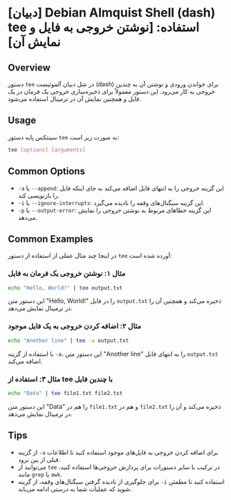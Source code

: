 # [دبیان] Debian Almquist Shell (dash) tee استفاده: [نوشتن خروجی به فایل و نمایش آن]

## Overview
دستور `tee` در شل دبیان آلموئیست (dash) برای خواندن ورودی و نوشتن آن به چندین خروجی به کار می‌رود. این دستور معمولاً برای ذخیره‌سازی خروجی یک فرمان در یک فایل و همچنین نمایش آن در ترمینال استفاده می‌شود.

## Usage
سینتکس پایه دستور `tee` به صورت زیر است:

```bash
tee [options] [arguments]
```

## Common Options
- `-a` یا `--append`: این گزینه خروجی را به انتهای فایل اضافه می‌کند به جای اینکه فایل را بازنویسی کند.
- `-i` یا `--ignore-interrupts`: این گزینه سیگنال‌های وقفه را نادیده می‌گیرد.
- `-p` یا `--output-error`: این گزینه خطاهای مربوط به نوشتن خروجی را نمایش می‌دهد.

## Common Examples
در اینجا چند مثال عملی از استفاده از دستور `tee` آورده شده است:

### مثال ۱: نوشتن خروجی یک فرمان به فایل
```bash
echo "Hello, World!" | tee output.txt
```
این دستور متن "Hello, World!" را در فایل `output.txt` ذخیره می‌کند و همچنین آن را در ترمینال نمایش می‌دهد.

### مثال ۲: اضافه کردن خروجی به یک فایل موجود
```bash
echo "Another line" | tee -a output.txt
```
با استفاده از گزینه `-a`، این دستور متن "Another line" را به انتهای فایل `output.txt` اضافه می‌کند.

### مثال ۳: استفاده از tee با چندین فایل
```bash
echo "Data" | tee file1.txt file2.txt
```
این دستور متن "Data" را هم در `file1.txt` و هم در `file2.txt` ذخیره می‌کند و آن را در ترمینال نمایش می‌دهد.

## Tips
- از گزینه `-a` برای اضافه کردن خروجی به فایل‌های موجود استفاده کنید تا اطلاعات قبلی از بین نرود.
- می‌توانید از `tee` در ترکیب با سایر دستورات برای پردازش خروجی‌ها استفاده کنید، مانند `grep` یا `awk`.
- برای جلوگیری از نادیده گرفتن سیگنال‌های وقفه، از گزینه `-i` استفاده کنید تا مطمئن شوید که عملیات شما به درستی ادامه می‌یابد.